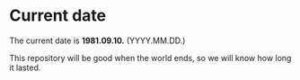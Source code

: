 # Current date

The current date is **1981.09.10.** (YYYY.MM.DD.)

This repository will be good when the world ends, so we will know how long it lasted.